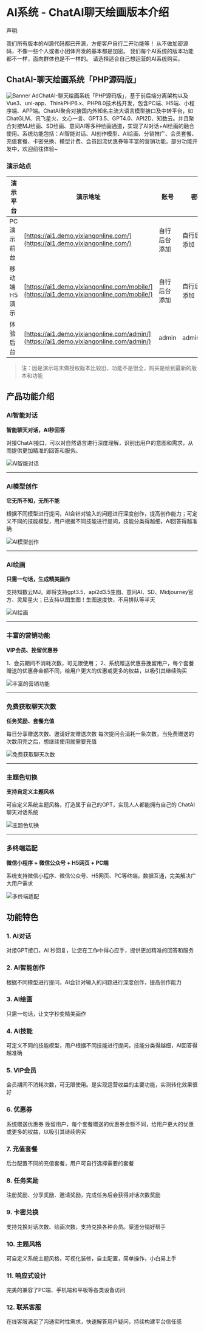 # AI系统 - ChatAI聊天绘画版本介绍

声明:

我们所有版本的AI源代码都已开源，方便客户自行二开功能等！
从不做加密源码，不像一些个人或者小团体开发的基本都是加密。
我们每个AI系统的版本功能都不一样，面向群体也是不一样的。
请选择适合自己想运营的AI系统购买。

## ChatAI-聊天绘画系统「PHP源码版」

![Banner Ad](https://doc.2021it.com/assets/20230831185417c312b2221.BEJ8kqqJ.png)ChatAI-聊天绘画系统「PHP源码版」，基于前后端分离架构以及Vue3、uni-app、ThinkPHP6.x、PHP8.0技术栈开发，包含PC端、H5端、小程序端、APP端。ChatAI聚合对接国内外知名主流大语言模型接口及中转平台，如ChatGLM、讯飞星火、文心一言、GPT3.5、GPT4.0、API2D、知数云。并且聚合对接MJ绘画、SD绘画、意间AI等多种绘画通道，实现了AI对话+AI绘画的融合使用。系统功能包括：AI智能对话、AI创作模型、AI绘画、分销推广、会员套餐、充值套餐、卡密兑换、模型计费、会员回流优惠券等丰富的营销功能。部分功能开发中，欢迎前往体验\~

### 演示站点

| 演示平台     | 演示地址 | 账号         | 密码         |
| -------------- | ---------- | -------------- | -------------- |
| PC演示前台   | [https://ai1.demo.yixiangonline.com/](https://ai1.demo.yixiangonline.com/)         | 自行后台添加 | 自行后台添加 |
| 移动端H5演示 | [https://ai1.demo.yixiangonline.com/mobile/](https://ai1.demo.yixiangonline.com/mobile/)         | 自行后台添加 | 自行后台添加 |
| 体验后台     | [https://ai1.demo.yixiangonline.com/admin/](https://ai1.demo.yixiangonline.com/admin/)         | admin      | admin110     |

> 注：因是演示站未做授权版本比较旧，功能不是很全，购买是给到最新的版本和功能

## 产品功能介绍

### AI智能对话

**智能聊天对话，AI秒回答**

对接ChatAI接口，可以对自然语言进行深度理解，识别出用户的意图和需求，从而提供更加精准的回答和服务。

![AI智能对话](https://doc.2021it.com/assets/202308311748550b3108737.CGhicnzv.png "看不清右击放大图片")

---

### AI模型创作

**它无所不知，无所不能**

根据不同模型进行提问，AI会针对输入的问题进行深度创作，提高创作能力；可定义不同的技能模型，用户根据不同技能进行提问，技能分类得越细，AI回答得越准确

![AI模型创作](https://doc.2021it.com/assets/20230831174855aea056439.enm9fhjb.png "看不清右击放大图片")

---

### AI绘画

**只需一句话，生成精美画作**

支持知数云MJ。即将支持gpt3.5、api2d3.5生图、意间AI、SD、Midjourney官方、灵犀星火；已支持以图生图！生图速度快，不用排队等半天

![AI绘画](https://doc.2021it.com/assets/20230831174855236d69663.C0Auxo1G.png "看不清右击放大图片")

---

### 丰富的营销功能

**VIP会员、挽留优惠券**

1、会员期间不消耗次数，可无限使用；
2、系统赠送优惠券挽留用户，每个套餐赠送的优惠券金额不同，给用户更大的优惠或更多的权益，以吸引其继续购买

![丰富的营销功能](https://doc.2021it.com/assets/2023083117485511ff85180.DRWCWbHi.png "看不清右击放大图片")

---

### 免费获取聊天次数

**任务奖励、套餐充值**

每日分享赠送次数、邀请好友赠送次数 每次提问会消耗一条次数，当免费赠送的次数用完之后，想继续使用就需要充值

![免费获取聊天次数](https://doc.2021it.com/assets/20230831174855213ca2425.Cf8plFWQ.png "看不清右击放大图片")

---

### 主题色切换

**支持自定义主题风格**

可自定义系统主题风格，打造属于自己的GPT，实现人人都能拥有自己的 ChatAI聊天对话系统

![主题色切换](https://doc.2021it.com/assets/202308311748555700e8555.AWSRU57d.png "看不清右击放大图片")

---

### 多终端适配

**微信小程序 + 微信公众号 + H5网页 + PC端**

系统支持微信小程序、微信公众号、H5网页、PC等终端，数据互通，完美解决广大用户需求

![多终端适配](https://doc.2021it.com/assets/2023083117485501fbe4373.Vw2y5jJY.png "看不清右击放大图片")

## 功能特色

### 1. AI对话

对接GPT接口，AI 秒回复，让您在工作中得心应手，提供更加精准的回答和服务

### 2. AI智能创作

根据不同模型进行提问，AI会针对输入的问题进行深度创作，提高创作能力

### 3. AI绘画

只需一句话，让文字秒变精美画作

### 4. AI技能

可定义不同的技能模型，用户根据不同技能进行提问，技能分类得越细，AI回答得越准确

### 5. VIP会员

会员期间不消耗次数，可无限使用。是实现运营收益的主要功能，实测转化效果很好

### 6. 优惠券

系统赠送优惠券 挽留用户，每个套餐赠送的优惠券金额不同，给用户更大的优惠或更多的权益，以吸引其继续购买

### 7. 充值套餐

后台配置不同的充值套餐，用户可自行选择需要的套餐

### 8. 任务奖励

注册奖励、分享奖励、邀请奖励，完成任务后会获得对话次数奖励

### 9. 卡密兑换

支持兑换对话次数、绘画次数，支持兑换各种会员。渠道分销好帮手

### 10. 主题风格

可自定义系统主题风格，可视化装修，自主配置，简单操作，小白易上手

### 11. 响应式设计

完美的兼容了PC端、手机端和平板等各类设备访问

### 12. 联系客服

在线客服满足了沟通实时性需求，快速解答用户疑问，持续构建平台信任感